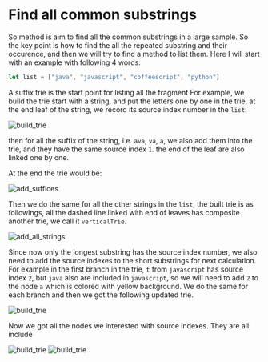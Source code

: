# Find all common substrings

So method is aim to find all the common substrings in a large sample.
So the key point is how to find the all the repeated substring and their occurence, and then we will try to find a method to list them.
Here I will start with an example with following 4 words: 

```javascript
let list = ["java", "javascript", "coffeescript", "python"]
```

A suffix trie is the start point for listing all the fragment
For example, we build the trie start with a string, and put the letters one by one in the trie, at the end leaf of the string, we record its source index number in the `list`:

![build_trie](./find-all-common-substrings/process1.png)

then for all the suffix of the string, i.e. `ava`, `va`, `a`, we also add them into the trie, and they have the same source index `1`. the end of the leaf are also linked one by one.

At the end the trie would be:

![add_suffices](./find-all-common-substrings/process2.png)

Then we do the same for all the other strings in the `list`, the built trie is as followings, all the dashed line linked with end of leaves has composite another trie, we call it `verticalTrie`.

![add_all_strings](./find-all-common-substrings/process3.png)

Since now only the longest substring has the source index number, we also need to add the source indexes to the short substrings for next calculation. For example in the first branch in the trie, `t` from `javascript` has source index `2`, but `java` also are included in `javascript`, so we will need to add `2` to the node `a` which is colored with yellow background. We do the same for each branch and then we got the following updated trie. 

![build_trie](./find-all-common-substrings/process4.png)

Now we got all the nodes we interested with source indexes. They are all include

![build_trie](./find-all-common-substrings/process5.png)
![build_trie](./find-all-common-substrings/process6.png)


